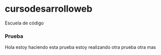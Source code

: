 # cursodesarrolloweb
Escuela de código
### Prueba
Hola estoy haciendo esta prueba
estoy realizando otra prueba
otra mas

